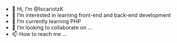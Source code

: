 - 👋 Hi, I’m @IscariotzK
- 👀 I’m interested in learning front-end and back-end development
- 🌱 I’m currently learning PHP
- 💞️ I’m looking to collaborate on ...
- 📫 How to reach me ...

<!---
IscariotzK/IscariotzK is a ✨ special ✨ repository because its `README.md` (this file) appears on your GitHub profile.
You can click the Preview link to take a look at your changes.
--->
